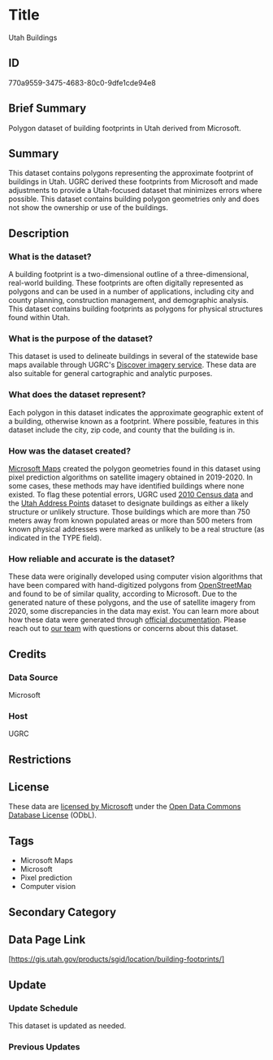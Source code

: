 # Title

Utah Buildings

## ID

770a9559-3475-4683-80c0-9dfe1cde94e8

## Brief Summary

Polygon dataset of building footprints in Utah derived from Microsoft.

## Summary

This dataset contains polygons representing the approximate footprint of buildings in Utah. UGRC derived these footprints from Microsoft and made adjustments to provide a Utah-focused dataset that minimizes errors where possible. This dataset contains building polygon geometries only and does not show the ownership or use of the buildings.

## Description

### What is the dataset?

A building footprint is a two-dimensional outline of a three-dimensional, real-world building. These footprints are often digitally represented as polygons and can be used in a number of applications, including city and county planning, construction management, and demographic analysis. This dataset contains building footprints as polygons for physical structures found within Utah.

### What is the purpose of the dataset?

This dataset is used to delineate buildings in several of the statewide base maps available through UGRC's [Discover imagery service](https://gis.utah.gov/products/discover/). These data are also suitable for general cartographic and analytic purposes.

### What does the dataset represent?

Each polygon in this dataset indicates the approximate geographic extent of a building, otherwise known as a footprint. Where possible, features in this dataset include the city, zip code, and county that the building is in.

### How was the dataset created?

[Microsoft Maps](https://www.microsoft.com/en-us/maps) created the polygon geometries found in this dataset using pixel prediction algorithms on satellite imagery obtained in 2019-2020. In some cases, these methods may have identified buildings where none existed. To flag these potential errors, UGRC used [2010 Census data](https://gis.utah.gov/products/sgid/demographic/population-block-areas-2010-approx/) and the [Utah Address Points](https://gis.utah.gov/products/sgid/location/address-points/) dataset to designate buildings as either a likely structure or unlikely structure. Those buildings which are more than 750 meters away from known populated areas or more than 500 meters from known physical addresses were marked as unlikely to be a real structure (as indicated in the TYPE field).

### How reliable and accurate is the dataset?

These data were originally developed using computer vision algorithms that have been compared with hand-digitized polygons from [OpenStreetMap](https://www.openstreetmap.org/#map=6/45.49/-109.36) and found to be of similar quality, according to Microsoft. Due to the generated nature of these polygons, and the use of satellite imagery from 2020, some discrepancies in the data may exist. You can learn more about how these data were generated through [official documentation](https://github.com/microsoft/USBuildingFootprints). Please reach out to [our team](https://gis.utah.gov/contact/) with questions or concerns about this dataset.

## Credits

### Data Source

Microsoft

### Host

UGRC

## Restrictions

## License

These data are [licensed by Microsoft](https://github.com/Microsoft/USBuildingFootprints#license) under the [Open Data Commons Database License](https://opendatacommons.org/licenses/odbl/) (ODbL).

## Tags

- Microsoft Maps
- Microsoft
- Pixel prediction
- Computer vision

## Secondary Category

## Data Page Link

[https://gis.utah.gov/products/sgid/location/building-footprints/]

## Update

### Update Schedule

This dataset is updated as needed.

### Previous Updates
